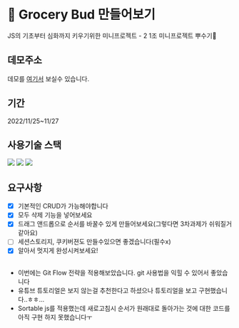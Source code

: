 # 📌 Grocery Bud 만들어보기
JS의 기초부터 심화까지 키우기위한 미니프로젝트 - 2
1조 미니프로젝트 뿌수기🦾

## 데모주소

데모를 [여기서](https://serene-praline-0941bb.netlify.app) 보실수 있습니다.

## 기간

2022/11/25~11/27

## 사용기술 스택
<img src="https://img.shields.io/badge/HTML5-E34F26?style=for-the-badge&logo=HTML5&logoColor=white"> <img src="https://img.shields.io/badge/CSS-1572B6?style=for-the-badge&logo=CSS3&logoColor=white"> <img src="https://img.shields.io/badge/JAVASCRIPT-F7DF1E?style=for-the-badge&logo=JAVASCRIPT&logoColor=white">

## 요구사항

- [x] 기본적인 CRUD가 가능해야합니다
- [x] 모두 삭제 기능을 넣어보세요
- [x] 드래그 앤드롭으로 순서를 바꿀수 있게 만들어보세요(그렇다면 3차과제가 쉬워질거같아요)
- [ ] 세션스토리지, 쿠키버젼도 만들수있으면 좋겠습니다(필수x)
- [x] 알아서 멋지게 완성시켜보세요!

##  
- 이번에는 Git Flow 전략을 적용해보았습니다. git 사용법을 익힐 수 있어서 좋았습니다
- 유튜브 튜토리얼은 보지 않는걸 추천한다고 하셨으나 튜토리얼을 보고 구현했습니다..ㅎㅎ...
- Sortable js를 적용했는데 새로고침시 순서가 원래대로 돌아가는 것에 대한 코드를 아직 구현 하지 못했습니다ㅜ
